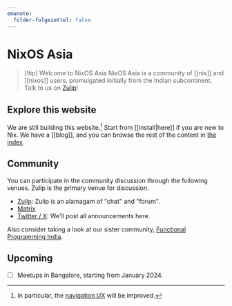 ```yaml
---
emanote:
  folder-folgezettel: false
---
```


# NixOS Asia

> [!tip] Welcome to NixOS Asia
> NixOS Asia is a community of [[nix]] and [[nixos]] users, promulgated initially from the Indian subcontinent. Talk to us on [Zulip](https://nixos.zulipchat.com/)!

## Explore this website

We are still building this website.[^nav] Start from [[install|here]] if you are new to Nix. We have a [[blog]], and you can browse the rest of the content  in [the index](-/all).

## Community

You can participate in the community discussion through the following venues. Zulip is the primary venue for discussion.

- [Zulip](https://nixos.zulipchat.com/): Zulip is an alamagam of "chat" and "forum".
- [Matrix](https://matrix.to/#/#nixos-asia:matrix.org)
- [Twitter / X](https://twitter.com/nixos_asia): We'll post all announcements here.

Also consider taking a look at our sister community, [Functional Programming India](https://functionalprogramming.in/).

## Upcoming

- [ ] Meetups in Bangalore, starting from January 2024.

[^nav]: In particular, the [navigation UX](https://github.com/srid/emanote/issues/473) will be improved.
